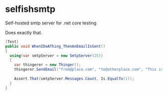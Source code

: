 # selfishsmtp
Self-hosted smtp server for .net core testing

Does exactly that.


```csharp
[Test]
public void WhenIDoAThing_ThenAnEmailIsSent() 
{
  using(var smtpServer = new SmtpServer(25))
  {
    var thingerer = new Thinger();
    thingerer.SendEmail("from@place.com", "to@otherplace.com", "This is an email!");
    
    Assert.That(smtpServer.Messages.Count, Is.EqualTo(1));
  }
}
```

